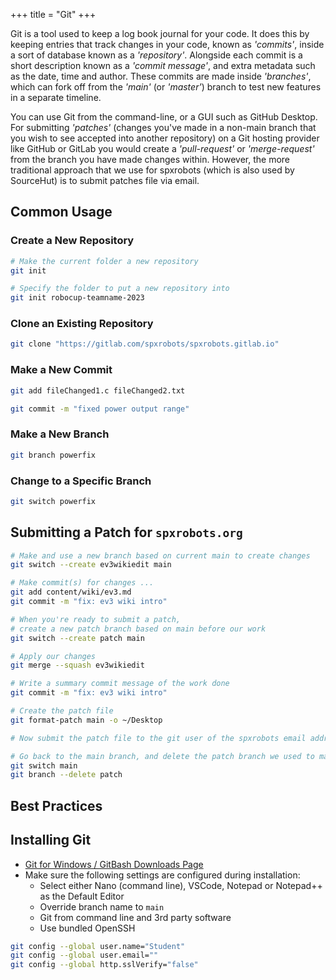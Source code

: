 +++
title = "Git"
+++

Git is a tool used to keep a log book journal for your code. It does this by keeping entries that track changes in your code, known as *'commits'*, inside a sort of database known as a *'repository'*. Alongside each commit is a short description known as a *'commit message'*, and extra metadata such as the date, time and author. These commits are made inside *'branches'*, which can fork off from the *'main'* (or *'master'*) branch to test new features in a separate timeline.

You can use Git from the command-line, or a GUI such as GitHub Desktop. For submitting *'patches'* (changes you've made in a non-main branch that you wish to see accepted into another repository) on a Git hosting provider like GitHub or GitLab you would create a *'pull-request'* or *'merge-request'* from the branch you have made changes within. However, the more traditional approach that we use for spxrobots (which is also used by SourceHut) is to submit patches file via email.

## Common Usage

### Create a New Repository

```sh
# Make the current folder a new repository
git init

# Specify the folder to put a new repository into
git init robocup-teamname-2023
```

### Clone an Existing Repository

```sh
git clone "https://gitlab.com/spxrobots/spxrobots.gitlab.io"
```

### Make a New Commit

```sh
git add fileChanged1.c fileChanged2.txt

git commit -m "fixed power output range"
```

### Make a New Branch

```sh
git branch powerfix
```

### Change to a Specific Branch

```sh
git switch powerfix
```

## Submitting a Patch for `spxrobots.org`

```sh
# Make and use a new branch based on current main to create changes
git switch --create ev3wikiedit main

# Make commit(s) for changes ...
git add content/wiki/ev3.md
git commit -m "fix: ev3 wiki intro"

# When you're ready to submit a patch,
# create a new patch branch based on main before our work
git switch --create patch main

# Apply our changes
git merge --squash ev3wikiedit

# Write a summary commit message of the work done
git commit -m "fix: ev3 wiki intro"

# Create the patch file
git format-patch main -o ~/Desktop

# Now submit the patch file to the git user of the spxrobots email address.

# Go back to the main branch, and delete the patch branch we used to make the PATCH file
git switch main
git branch --delete patch
```

## Best Practices

## Installing Git

* [Git for Windows / GitBash Downloads Page](https://git-scm.com/downloads)
* Make sure the following settings are configured during installation:
  * Select either Nano (command line), VSCode, Notepad or Notepad++ as the Default Editor
  * Override branch name to `main`
  * Git from command line and 3rd party software
  * Use bundled OpenSSH

```sh
git config --global user.name="Student"
git config --global user.email=""
git config --global http.sslVerify="false"
```
